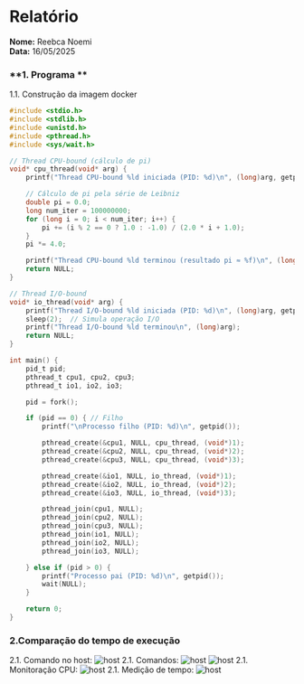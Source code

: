 # Relatório

**Nome:** Reebca Noemi  
**Data:** 16/05/2025


### **1. Programa **   
  1.1. Construção da imagem docker
  ``` c
  #include <stdio.h>
  #include <stdlib.h>
  #include <unistd.h>
  #include <pthread.h>
  #include <sys/wait.h>

  // Thread CPU-bound (cálculo de pi)
  void* cpu_thread(void* arg) {
      printf("Thread CPU-bound %ld iniciada (PID: %d)\n", (long)arg, getpid());
  
      // Cálculo de pi pela série de Leibniz
      double pi = 0.0;
      long num_iter = 100000000;
      for (long i = 0; i < num_iter; i++) {
          pi += (i % 2 == 0 ? 1.0 : -1.0) / (2.0 * i + 1.0);
      }
      pi *= 4.0;
  
      printf("Thread CPU-bound %ld terminou (resultado pi ≈ %f)\n", (long)arg, pi);
      return NULL;
  }
  
  // Thread I/O-bound
  void* io_thread(void* arg) {
      printf("Thread I/O-bound %ld iniciada (PID: %d)\n", (long)arg, getpid());
      sleep(2);  // Simula operação I/O
      printf("Thread I/O-bound %ld terminou\n", (long)arg);
      return NULL;
  }
  
  int main() {
      pid_t pid;
      pthread_t cpu1, cpu2, cpu3;
      pthread_t io1, io2, io3;
  
      pid = fork();
  
      if (pid == 0) { // Filho
          printf("\nProcesso filho (PID: %d)\n", getpid());
  
          pthread_create(&cpu1, NULL, cpu_thread, (void*)1);
          pthread_create(&cpu2, NULL, cpu_thread, (void*)2);
          pthread_create(&cpu3, NULL, cpu_thread, (void*)3);
  
          pthread_create(&io1, NULL, io_thread, (void*)1);
          pthread_create(&io2, NULL, io_thread, (void*)2);
          pthread_create(&io3, NULL, io_thread, (void*)3);
  
          pthread_join(cpu1, NULL);
          pthread_join(cpu2, NULL);
          pthread_join(cpu3, NULL);
          pthread_join(io1, NULL);
          pthread_join(io2, NULL);
          pthread_join(io3, NULL);
  
      } else if (pid > 0) {
          printf("Processo pai (PID: %d)\n", getpid());
          wait(NULL);
      }
  
      return 0;
  }

  ```

### **2.Comparação do tempo de execução**  
  2.1. Comando no host: 
  ![host](imgs/p1.png)
  2.1. Comandos: 
  ![host](imgs/p2.png)
  ![host](imgs/p3.png)
  2.1. Monitoração CPU: 
  ![host](imgs/p4.png)
  2.1. Medição de tempo: 
  ![host](imgs/p5.png)

